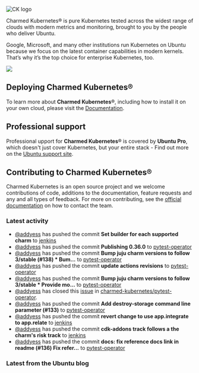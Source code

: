 ![CK logo](https://assets.ubuntu.com/v1/451d4cf4-Charmed+Kubernetes_RGB_onWhite_2022.svg)

Charmed Kubernetes® is pure Kubernetes tested across the widest range of clouds with modern metrics and monitoring, brought to you by the people who deliver Ubuntu.

Google, Microsoft, and many other institutions run Kubernetes on Ubuntu because we focus on the latest container capabilities in modern kernels. That’s why it’s the top choice for enterprise Kubernetes, too.

![](https://assets.ubuntu.com/v1/843c77b6-juju-at-a-glace.svg)

## Deploying Charmed Kubernetes®

To learn more about **Charmed Kubernetes**®, including how to install it on your own cloud, please visit the [Documentation][docs].

## Professional support

Professional upport for **Charmed Kubernetes**® is covered by **Ubuntu Pro**, which doesn't just cover Kubernetes, but your entire stack - Find out more on the [Ubuntu support site](https://ubuntu.com/support).

## Contributing to Charmed Kubernetes®

Charmed Kubernetes is an open source project and we welcome contributions of code, additions to the documentation, feature requests and any and all types of feedback. For more on contributing, see the [official documentation][get-in-touch] on how to contact the team.

<!-- LINKS -->
[docs]: https://ubuntu.com/kubernetes/docs
[get-in-touch]: https://ubuntu.com/kubernetes/docs/get-in-touch

### Latest activity

<!-- activity starts -->
 - [@addyess](https://github.com/addyess) has pushed the commit **Set builder for each supported charm** to [jenkins](https://github.com/charmed-kubernetes/jenkins)
 - [@addyess](https://github.com/addyess) has pushed the commit **Publishing 0.36.0** to [pytest-operator](https://github.com/charmed-kubernetes/pytest-operator)
 - [@addyess](https://github.com/addyess) has pushed the commit **Bump juju charm versions to follow 3/stable (#138)  * Bum...** to [pytest-operator](https://github.com/charmed-kubernetes/pytest-operator)
 - [@addyess](https://github.com/addyess) has pushed the commit **update actions revisions** to [pytest-operator](https://github.com/charmed-kubernetes/pytest-operator)
 - [@addyess](https://github.com/addyess) has pushed the commit **Bump juju charm versions to follow 3/stable  * Provide mo...** to [pytest-operator](https://github.com/charmed-kubernetes/pytest-operator)
 - [@addyess](https://github.com/addyess) has closed this [issue](https://github.com/charmed-kubernetes/pytest-operator/issues/132) in [charmed-kubernetes/pytest-operator](https://api.github.com/repos/charmed-kubernetes/pytest-operator).
 - [@addyess](https://github.com/addyess) has pushed the commit **Add destroy-storage command line parameter (#133)** to [pytest-operator](https://github.com/charmed-kubernetes/pytest-operator)
 - [@addyess](https://github.com/addyess) has pushed the commit **revert change to use app.integrate to app.relate** to [jenkins](https://github.com/charmed-kubernetes/jenkins)
 - [@addyess](https://github.com/addyess) has pushed the commit **cdk-addons track follows a the charm's risk track** to [jenkins](https://github.com/charmed-kubernetes/jenkins)
 - [@addyess](https://github.com/addyess) has pushed the commit **docs: fix reference docs link in readme (#136)  Fix refer...** to [pytest-operator](https://github.com/charmed-kubernetes/pytest-operator)
<!-- activity ends -->

<!-- roadmap starts -->

<!-- roadmap ends -->

### Latest from the Ubuntu blog

<!-- blog starts -->

<!-- blog ends -->
